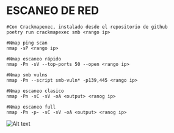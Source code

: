 # ESCANEO DE RED

```
#Con Crackmapexec, instalado desde el repositorio de github
poetry run crackmapexec smb <rango ip>

#Nmap ping scan
nmap -sP <rango ip>

#Nmap escaneo rápido
nmap -Pn -sV --top-ports 50 --open <rango ip>

#Nmap smb vulns
nmap -Pn --script smb-vuln* -p139,445 <rango ip>

#Nmap escaneo clasico
nmap -Pn -sC -sV -oA <output> <ranog ip>

#Nmap escaneo full
nmap -Pn -p- -sC -sV -oA <output> <ranog ip>
```

![Alt text](https://github.com/jor6PS/ad-from-0-to-Hero/blob/master/no_credentials/scan_network/vid.gif?raw=true "Escaneando la red con Nmap")
